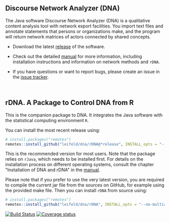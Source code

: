 ## Discourse Network Analyzer (DNA)

The Java software Discourse Network Analyzer (DNA) is a qualitative content analysis tool with network export facilities. You import text files and annotate statements that persons or organizations make, and the program will return network matrices of actors connected by shared concepts.

- Download the latest [release](https://github.com/leifeld/dna/releases) of the software.

- Check out the detailed [manual](https://github.com/leifeld/dna/releases/download/v2.0-beta.23/dna-manual.pdf) for more information, including installation instructions and information on network methods and `rDNA`.

- If you have questions or want to report bugs, please create an issue in the [issue tracker](https://github.com/leifeld/dna/issues).

<br />

## rDNA. A Package to Control DNA from R

This is the companion package to DNA. It integrates the Java software with the statistical computing environment `R`.

You can install the most recent release using:

``` r
# install.packages("remotes")
remotes::install_github("leifeld/dna/rDNA@*release", INSTALL_opts = "--no-multiarch")
```

This is the recommended version for most users. Note that the package relies on `rJava`, which needs to be installed first. For details on the installation process on different operating systems, consult the chapter "Installation of DNA and rDNA" in the [manual](https://github.com/leifeld/dna/releases/download/v2.0-beta.23/dna-manual.pdf).

Please note that if you prefer to use the very latest version, you are required to compile the current jar file from the sources on GitHub, for example using the provided make file. Then you can install `rDNA` from source using:

``` r
# install.packages("remotes")
remotes::install_github("leifeld/dna/rDNA", INSTALL_opts = "--no-multiarch")
```

[![Build Status](https://travis-ci.org/leifeld/dna.svg?branch=master)](https://travis-ci.org/leifeld/dna) [![Coverage status](https://codecov.io/gh/leifeld/dna/branch/master/graph/badge.svg)](https://codecov.io/github/leifeld/dna?branch=master)